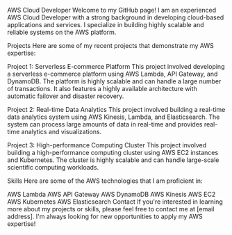 AWS Cloud Developer
Welcome to my GitHub page! I am an experienced AWS Cloud Developer with a strong background in developing cloud-based applications and services. I specialize in building highly scalable and reliable systems on the AWS platform.

Projects
Here are some of my recent projects that demonstrate my AWS expertise:

Project 1: Serverless E-commerce Platform
This project involved developing a serverless e-commerce platform using AWS Lambda, API Gateway, and DynamoDB. The platform is highly scalable and can handle a large number of transactions. It also features a highly available architecture with automatic failover and disaster recovery.

Project 2: Real-time Data Analytics
This project involved building a real-time data analytics system using AWS Kinesis, Lambda, and Elasticsearch. The system can process large amounts of data in real-time and provides real-time analytics and visualizations.

Project 3: High-performance Computing Cluster
This project involved building a high-performance computing cluster using AWS EC2 instances and Kubernetes. The cluster is highly scalable and can handle large-scale scientific computing workloads.

Skills
Here are some of the AWS technologies that I am proficient in:

AWS Lambda
AWS API Gateway
AWS DynamoDB
AWS Kinesis
AWS EC2
AWS Kubernetes
AWS Elasticsearch
Contact
If you're interested in learning more about my projects or skills, please feel free to contact me at [email address]. I'm always looking for new opportunities to apply my AWS expertise!

